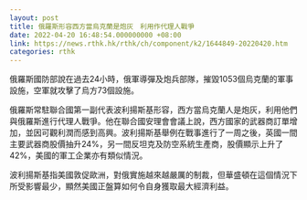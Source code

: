 ```yaml
---
layout: post
title: 俄羅斯形容西方當烏克蘭是炮灰　利用作代理人戰爭
date: 2022-04-20 16:48:54.000000000 +08:00
link: https://news.rthk.hk/rthk/ch/component/k2/1644849-20220420.htm
categories: rthk
---
```


俄羅斯國防部說在過去24小時，俄軍導彈及炮兵部隊，摧毀1053個烏克蘭的軍事設施，空軍就攻擊了烏方73個設施。

俄羅斯常駐聯合國第一副代表波利揚斯基形容，西方當烏克蘭人是炮灰，利用他們與俄羅斯進行代理人戰爭。他在聯合國安理會會議上說，西方國家的武器商訂單增加，並因可觀利潤而感到高興。波利揚斯基舉例在戰事進行了一周之後，英國一間主要武器商股價抽升24%，另一間反坦克及防空系統生產商，股價顯示上升了42%，美國的軍工企業亦有類似情況。

波利揚斯基指美國敦促歐洲，對俄實施越來越嚴厲的制裁，但華盛頓在這個情況下所受影響最少，顯然美國正盤算如何令自身獲取最大經濟利益。
